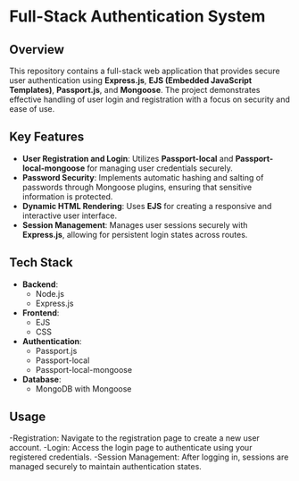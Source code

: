 # Full-Stack Authentication System

## Overview

This repository contains a full-stack web application that provides secure user authentication using **Express.js**, **EJS (Embedded JavaScript Templates)**, **Passport.js**, and **Mongoose**. The project demonstrates effective handling of user login and registration with a focus on security and ease of use.

## Key Features

- **User Registration and Login**: Utilizes **Passport-local** and **Passport-local-mongoose** for managing user credentials securely.
- **Password Security**: Implements automatic hashing and salting of passwords through Mongoose plugins, ensuring that sensitive information is protected.
- **Dynamic HTML Rendering**: Uses **EJS** for creating a responsive and interactive user interface.
- **Session Management**: Manages user sessions securely with **Express.js**, allowing for persistent login states across routes.

## Tech Stack

- **Backend**: 
  - Node.js
  - Express.js
- **Frontend**: 
  - EJS
  - CSS
- **Authentication**: 
  - Passport.js
  - Passport-local
  - Passport-local-mongoose
- **Database**: 
  - MongoDB with Mongoose

## Usage
-Registration: Navigate to the registration page to create a new user account.
-Login: Access the login page to authenticate using your registered credentials.
-Session Management: After logging in, sessions are managed securely to maintain authentication states.

